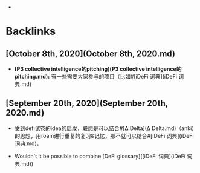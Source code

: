 - 

# Backlinks
## [October 8th, 2020](October 8th, 2020.md)
- **[P3 collective intelligence的pitching](P3 collective intelligence的pitching.md):** 有一些需要大家参与的项目（比如#[ℹ︎DeFi 词典](ℹ︎DeFi 词典.md)

## [September 20th, 2020](September 20th, 2020.md)
- 受到defi试卷的idea的启发，联想是可以结合#[∆ Delta](∆ Delta.md)（anki）的思想，用roam进行重复的复习&记忆，那不就可以结合#[ℹ︎DeFi 词典](ℹ︎DeFi 词典.md)，

- Wouldn't it be possible to combine [DeFi glossary]([ℹ︎DeFi 词典](ℹ︎DeFi 词典.md))

